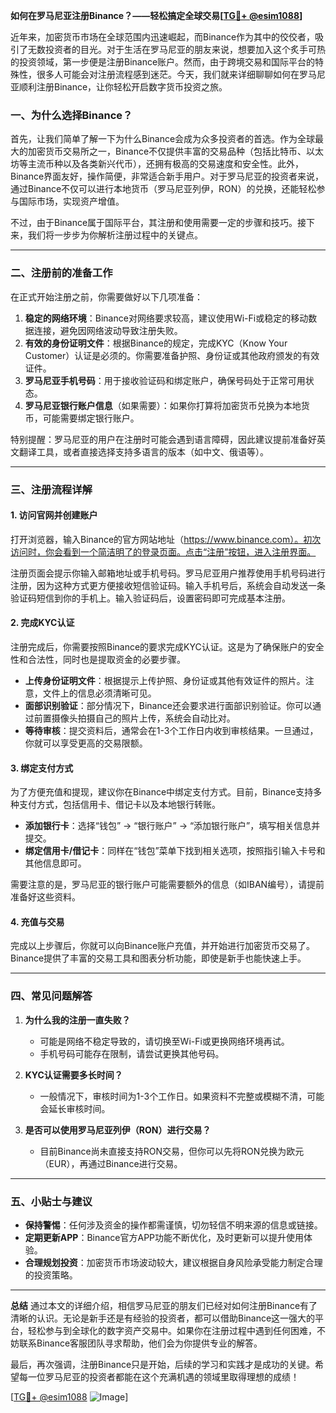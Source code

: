 **如何在罗马尼亚注册Binance？——轻松搞定全球交易[[TG💪+ @esim1088](https://t.me/s/esim1088)]**

近年来，加密货币市场在全球范围内迅速崛起，而Binance作为其中的佼佼者，吸引了无数投资者的目光。对于生活在罗马尼亚的朋友来说，想要加入这个炙手可热的投资领域，第一步便是注册Binance账户。然而，由于跨境交易和国际平台的特殊性，很多人可能会对注册流程感到迷茫。今天，我们就来详细聊聊如何在罗马尼亚顺利注册Binance，让你轻松开启数字货币投资之旅。

### **一、为什么选择Binance？**
首先，让我们简单了解一下为什么Binance会成为众多投资者的首选。作为全球最大的加密货币交易所之一，Binance不仅提供丰富的交易品种（包括比特币、以太坊等主流币种以及各类新兴代币），还拥有极高的交易速度和安全性。此外，Binance界面友好，操作简便，非常适合新手用户。对于罗马尼亚的投资者来说，通过Binance不仅可以进行本地货币（罗马尼亚列伊，RON）的兑换，还能轻松参与国际市场，实现资产增值。

不过，由于Binance属于国际平台，其注册和使用需要一定的步骤和技巧。接下来，我们将一步步为你解析注册过程中的关键点。

---

### **二、注册前的准备工作**
在正式开始注册之前，你需要做好以下几项准备：
1. **稳定的网络环境**：Binance对网络要求较高，建议使用Wi-Fi或稳定的移动数据连接，避免因网络波动导致注册失败。
2. **有效的身份证明文件**：根据Binance的规定，完成KYC（Know Your Customer）认证是必须的。你需要准备护照、身份证或其他政府颁发的有效证件。
3. **罗马尼亚手机号码**：用于接收验证码和绑定账户，确保号码处于正常可用状态。
4. **罗马尼亚银行账户信息**（如果需要）：如果你打算将加密货币兑换为本地货币，可能需要绑定银行账户。

特别提醒：罗马尼亚的用户在注册时可能会遇到语言障碍，因此建议提前准备好英文翻译工具，或者直接选择支持多语言的版本（如中文、俄语等）。

---

### **三、注册流程详解**
#### **1. 访问官网并创建账户**
打开浏览器，输入Binance的官方网站地址（https://www.binance.com）。初次访问时，你会看到一个简洁明了的登录页面。点击“注册”按钮，进入注册界面。

注册页面会提示你输入邮箱地址或手机号码。罗马尼亚用户推荐使用手机号码进行注册，因为这种方式更方便接收短信验证码。输入手机号后，系统会自动发送一条验证码短信到你的手机上。输入验证码后，设置密码即可完成基本注册。

#### **2. 完成KYC认证**
注册完成后，你需要按照Binance的要求完成KYC认证。这是为了确保账户的安全性和合法性，同时也是提取资金的必要步骤。

- **上传身份证明文件**：根据提示上传护照、身份证或其他有效证件的照片。注意，文件上的信息必须清晰可见。
- **面部识别验证**：部分情况下，Binance还会要求进行面部识别验证。你可以通过前置摄像头拍摄自己的照片上传，系统会自动比对。
- **等待审核**：提交资料后，通常会在1-3个工作日内收到审核结果。一旦通过，你就可以享受更高的交易限额。

#### **3. 绑定支付方式**
为了方便充值和提现，建议你在Binance中绑定支付方式。目前，Binance支持多种支付方式，包括信用卡、借记卡以及本地银行转账。

- **添加银行卡**：选择“钱包” → “银行账户” → “添加银行账户”，填写相关信息并提交。
- **绑定信用卡/借记卡**：同样在“钱包”菜单下找到相关选项，按照指引输入卡号和其他信息即可。

需要注意的是，罗马尼亚的银行账户可能需要额外的信息（如IBAN编号），请提前准备好这些资料。

#### **4. 充值与交易**
完成以上步骤后，你就可以向Binance账户充值，并开始进行加密货币交易了。Binance提供了丰富的交易工具和图表分析功能，即使是新手也能快速上手。

---

### **四、常见问题解答**
1. **为什么我的注册一直失败？**
   - 可能是网络不稳定导致的，请切换至Wi-Fi或更换网络环境再试。
   - 手机号码可能存在限制，请尝试更换其他号码。

2. **KYC认证需要多长时间？**
   - 一般情况下，审核时间为1-3个工作日。如果资料不完整或模糊不清，可能会延长审核时间。

3. **是否可以使用罗马尼亚列伊（RON）进行交易？**
   - 目前Binance尚未直接支持RON交易，但你可以先将RON兑换为欧元（EUR），再通过Binance进行交易。

---

### **五、小贴士与建议**
- **保持警惕**：任何涉及资金的操作都需谨慎，切勿轻信不明来源的信息或链接。
- **定期更新APP**：Binance官方APP功能不断优化，及时更新可以提升使用体验。
- **合理规划投资**：加密货币市场波动较大，建议根据自身风险承受能力制定合理的投资策略。

---

**总结**
通过本文的详细介绍，相信罗马尼亚的朋友们已经对如何注册Binance有了清晰的认识。无论是新手还是有经验的投资者，都可以借助Binance这一强大的平台，轻松参与到全球化的数字资产交易中。如果你在注册过程中遇到任何困难，不妨联系Binance客服团队寻求帮助，他们会为你提供专业的解答。

最后，再次强调，注册Binance只是开始，后续的学习和实践才是成功的关键。希望每一位罗马尼亚的投资者都能在这个充满机遇的领域里取得理想的成绩！

[[TG💪+ @esim1088](https://t.me/s/esim1088) ![Image](https://i.postimg.cc/4NQfJmqS/Snipaste-2025-05-13-00-14-12.png)]
